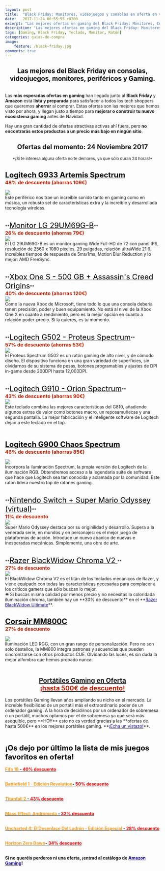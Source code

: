 ```yaml
---
layout: post
title:  "Black Friday: Monitores, videojuegos y consolas en oferta en vivo"
date:   2017-11-24 00:55:55 +0200
excerpt: "Las mejores ofertas en gaming del Black Friday: Monitores, Consolas y Videojuegos. &#161;No te pierdas ninguna ganga, vienen por tiempo limitado, acaban en menos de 24h!"
description: "Las mejores ofertas en gaming del Black Friday: Monitores, Consolas y Videojuegos. &#161;No te pierdas ninguna ganga!"
tags: [Gaming, Black Friday, Teclado, Monitor, Ratón]
categories: guias-de-compra
image:
    feature: /black-friday.jpg
comments: true
---
```

<!--more-->
<!-- more -->
<h2>
<center><b><font color="black">Las mejores del Black Friday en consolas, videojuegos, monitores, periféricos y Gaming.</font></b></center></h2>
<br />
Las <b>más esperadas ofertas en gaming</b> han llegado junto al <b>Black Friday</b> y <b>Amazon</b> está <b>lista y preparada</b> para satisfacer a todos los tech shoppers que queremos <b>ahorrar</b> al comprar. Estas ofertas son las mejores que hemos visto por ahora, y llegan justo a tiempo para <b>mejorar o construir tu nuevo ecosistema gaming</b> antes de Navidad. 

Hay una gran cantidad de ofertas atractivas activas ahí fuera, pero <b>no encontrarás estos productos a un precio más bajo en ningún sitio</b>.
<!--22 DE NOVIEMBRE-->

<h2><center> Ofertas del momento: 24 Noviembre 2017</center></h2><center><font size="2"> *¡Si te interesa alguna oferta no te demores, ya que sólo duran 24 horas!*</font></center><br/>   

**<a target="_blank" href="http://amzn.to/2jYBZgE"><font size="5" color="black">Logitech G933 Artemis Spectrum</font></a>**<br /><font color="#c12100" size="3"><b>48% de descuento (ahorras 109€)</b></font>
<div id="container">
    <div id="floated"><a target="_blank" href="http://amzn.to/2jYBZgE"><img class="wrap" src="/images/pictures/log-g933.jpg"></a>
</div>
Este periférico nos trae un increíble sonido tanto en gaming como en música, un robusto set de características extra y la increíble y desarrollada tecnología wireless. </div>
<br/><br/>
**<a target="_blank" href="http://amzn.to/2A7qpDB"><font size="5" color="black">Monitor LG 29UM69G-B</font></a>**<br /><font color="#c12100" size="3"><b>26% de descuento (ahorras 79€)</b></font>
<div id="container">
    <div id="floated"><a target="_blank" href="http://amzn.to/2A7qpDB"><img class="wrap" src="/images/pictures/lg-monitor.jpg"></a>
</div>
El LG 29UM69G-B es un monitor gaming Wide Full-HD de 72 con panel IPS, resolución de 2560 x 1080 pixeles, 29 pulgadas, relación ultraWide 21:9, increíbles tiempos de respuesta de 5ms/1ms, Motion Blur Reduction y lo mejor: AMD FreeSync.</div>
<br/><br/>
**<a target="_blank" href="http://amzn.to/2jVzETq"><font size="5" color="black">Xbox One S - 500 GB + Assassin's Creed Origins</font></a>**<br /><font color="#c12100" size="3"><b>40% de descuento (ahorras 120€)</b></font>
<div id="container">
    <div id="floated"><a target="_blank" href="http://amzn.to/2jVzETq"><img class="wrap" src="/images/pictures/xbox-s.jpg"></a>
</div>
Como la nueva Xbox de Microsoft, tiene todo lo que una consola debería tener: precisión, poder y buen equipamiento. No está al  nivel de la Xbox One X en cuanto a rendimiento, pero es la mejor opción en cuanto a relación poder-precio. Si la quieres, es tu momento.</div>
<br/><br/>
**<a target="_blank" href="http://amzn.to/2B8euVr"><font size="5" color="black">Logitech G502 - Proteus Spectrum</font></a>**<br /><font color="#c12100" size="3"><b>57% de descuento (ahorras 53€)</b></font>
<div id="container">
    <div id="floated"><a target="_blank" href="http://amzn.to/2B8euVr"><img class="wrap" src="/images/pictures/log-g502.jpg"></a>
</div>
El Proteus Spectrum G502 es un ratón gaming de alto nivel, y de cómodo diseño. El dispositivo funciona en una gran variedad de superficies, sin olvidarnos de su sistema de pesas, botones programables y ajustes de DPI in-game desde 200DPI hasta 12,000DPI.</div>
<br/><br/>
**<a target="_blank" href="http://amzn.to/2A7ijLg"><font size="5" color="black">Logitech G910 - Orion Spectrum</font></a>**<br /><font color="#c12100" size="3"><b>43% de descuento (ahorras 90€)</b></font>
<div id="container">
    <div id="floated"><a target="_blank" href="http://amzn.to/2A7ijLg"><img class="wrap" src="/images/pictures/log-910.jpg"></a>
</div>
Este teclado combina las mejores características del G810, añadiendo algunos extras de valor como botones macro, un reposamuñecas y una segunda pantalla. La mejor fabricación y el inteligente software de Logitech dejan a este teclado en el top.</div>
<br/><br/>

**<a target="_blank" href="http://amzn.to/2i36rph"><font size="5" color="black">Logitech G900 Chaos Spectrum</font></a>**<br /><font color="#c12100" size="3"><b>46% de descuento (ahorras 85€)</b></font>
<div id="container">
    <div id="floated"><a target="_blank" href="http://amzn.to/2i36rph"><img class="wrap" src="/images/pictures/log-g900.jpg"></a>
</div>
Incorpora la iluminación Spectrum, la propia versión de Logitech de la iluminación RGB. Obtendremos acceso a la legendaria suite de software que hace que Logitech sea tan conocida y aclamada por la comunidad. Este ratón lidera nuestro top de ratones gaming.</div>
<br/><br/>
**<a target="_blank" href="http://amzn.to/2i0rZCJ"><font size="5" color="black">Nintendo Switch + Super Mario Odyssey (virtual)</font></a>**<br /><font color="#c12100" size="3"><b>11% de descuento</b></font>
<div id="container">
    <div id="floated"><a target="_blank" href="http://amzn.to/2i0rZCJ"><img class="wrap" src="/images/pictures/switch-mario.jpg"></a>
</div>
Super Mario Odyssey destaca por su originilidad y desarrollo. Supera a la venerada serie, en mundos y en personajes: es el mejor juego de plataformas de acción. Introduce un nuevo abanico de nuevas e inesperadas mecánicas. Simplemente, una obra de arte.</div>
<br/><br/>
**<a target="_blank" href="http://amzn.to/2i0t3Xf"><font size="5" color="black">Razer BlackWidow Chroma V2 </font></a>**<br /><font color="#c12100" size="3"><b>27% de descuento</b></font>
<div id="container">
    <div id="floated"><a target="_blank" href="http://amzn.to/2i0t3Xf"><img class="wrap" src="/images/pictures/blackwidow-v2.jpg"></a>
</div>
El BlackWidow Chroma V2 es el titán de los teclados mecánicos de Razer, y viene equipado con todas las características necesarias para complacer a los críticos gamers que sólo buscan lo mejor. </div>
<b>✳</b> Si buscas misma calidad por menos precio y no necesitas la  coloridada iluminación chroma, también hay un **30% de descuento** en el **<a href="http://amzn.to/2hWZtSy"><font color="#1a0dab">Razer BlackWidow Ultimate</font></a>**.
<br/><br/>

**<a target="_blank" href="http://amzn.to/2jQ229o"><font size="5" color="black">Corsair MM800C</font></a>**<br /><font color="#c12100" size="3"><b>27% de descuento</b></font>
<div id="container">
    <div id="floated"><a target="_blank" href="http://amzn.to/2jQ229o"><img class="wrap" src="/images/pictures/corsair-alfombrilla.jpg"></a>
</div>
Iluminación LED RGG, con un gran rango de personalización. Pero no son solo destellos, la MM800 integra patrones y secuencias que pueden sincronizarse con otros productos CUE. Olvidando las luces, es sin duda la mejor alfombra que hemos probado nunca. </div>
<br/>

<h2><center> <a target="_blank" href="http://amzn.to/2i5DetD">Portátiles Gaming en Oferta<br/> <font color="#c12100">¡hasta 500€ de descuento!</font></a></center></h2>
Los portátiles Gaming llevan años ampliando su nicho en el mercado. La increíble flexibilidad de un portátil más el extraordinario poder de un ordenador gaming. A la hora de decidirnos por un ordenador de sobremesa o un portátil, muchos optamos por el de sobremesa ya que será más asequible, pero **HOY** esto no es verdad gracias a las **ofertas de hasta 500€** en los mejores portátiles gaming. **<a href="http://amzn.to/2A8fgT0"><font color="#1a0dab">¡Echa un vistazo!</font></a>**.

<br/><br/>
<b><font size="5" color="black">¡Os dejo por último la lista de mis juegos favoritos en oferta!</font></b>
<br/><br/>
<b><a target="_blank" href="http://amzn.to/2hTEujp"><font color="#FD9A1B">Fifa 18 </font>- <font color="red">40% descuento</font></a>
<br/><br/>

<b><a target="_blank" href="http://amzn.to/2jKjVGP"><font color="#FD9A1B">Battlefield 1 - Edición Revolution</font>- <font color="red">50% descuento</font></a>
<br/><br/>

<b><a target="_blank" href="http://amzn.to/2hSNcOP"><font color="#FD9A1B">Titanfall 2 </font>- <font color="red">43% descuento</font></a>
<br/><br/>

<b><a target="_blank" href="http://amzn.to/2A3v7Cr"><font color="#FD9A1B">Mass Effect: Andrómeda </font>- <font color="red">32% descuento</font></a>
<br/><br/>

<b><a target="_blank" href="http://amzn.to/2hWSLMc"><font color="#FD9A1B">Uncharted 4: El Desenlace Del Ladrón - Edición Especial </font>- <font color="red">28% descuento</font></a>
<br/><br/>

<b><a target="_blank" href="http://amzn.to/2hWMznK"><font color="#FD9A1B">Horizon Zero Dawn</font>- <font color="red">34% descuento</font></a>
<br/><br/>



Si no queréis perderos ni una oferta, ¡entrad al catálogo de **<a href="http://amzn.to/2iIr5YD"><font color="#1a0dab">Amazon Gaming</font></a>**!
<!--antiguas-->

<!--<b><a target="_blank" href="http://amzn.to/2hPn0oi"><font color="#FD9A1B"> HyperX Cloud Silver </font>- <font color="red">37% descuento
</font></a><br/><br/></b>--> 

